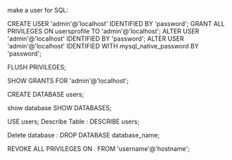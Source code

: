 make a user for SQL:

CREATE USER 'admin'@'localhost' IDENTIFIED BY 'password';
GRANT ALL PRIVILEGES ON usersprofile TO 'admin'@'localhost';
ALTER USER 'admin'@'localhost' IDENTIFIED BY 'password';
ALTER USER 'admin'@'localhost' IDENTIFIED WITH mysql_native_password BY 'password';

FLUSH PRIVILEGES;

SHOW GRANTS FOR 'admin'@'localhost';

CREATE DATABASE users;

show database
SHOW DATABASES; 

USE users;
Describe Table :
DESCRIBE users;



Delete database :
DROP DATABASE database_name;

REVOKE ALL PRIVILEGES ON *.* FROM 'username'@'hostname';


